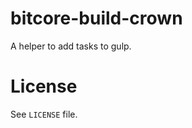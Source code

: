 bitcore-build-crown
===================

A helper to add tasks to gulp.

License
=======

See `LICENSE` file.
